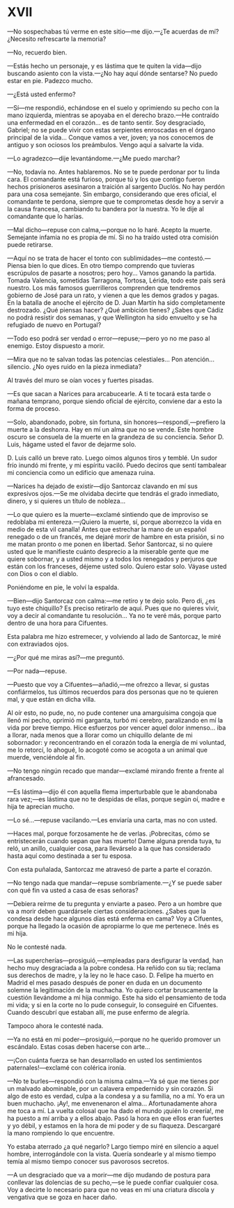 # XVII

—No sospechabas tú verme en este sitio—me dijo.—¿Te acuerdas de mí? ¿Necesito
refrescarte la memoria?

—No, recuerdo bien.

—Estás hecho un personaje, y es lástima que te quiten la vida—dijo buscando
asiento con la vista.—¿No hay aquí dónde sentarse? No puedo estar en pie.
Padezco mucho.

—¿Está usted enfermo?

—Sí—me respondió, echándose en el suelo y oprimiendo su pecho con la mano
izquierda, mientras se apoyaba en el derecho brazo.—He contraído una
enfermedad en el corazón... es de tanto sentir. Soy desgraciado, Gabriel; no se
puede vivir con estas serpientes enroscadas en el órgano principal de la
vida... Conque vamos a ver, joven; ya nos conocemos de antiguo y son ociosos
los preámbulos. Vengo aquí a salvarte la vida.

—Lo agradezco—dije levantándome.—¿Me puedo marchar?

—No, todavía no. Antes hablaremos. No se te puede perdonar por tu linda cara.
El comandante está furioso, porque tú y los que contigo fueron hechos
prisioneros asesinaron a traición al sargento Duclós. No hay perdón para una
cosa semejante. Sin embargo, considerando que eres oficial, el comandante te
perdona, siempre que te comprometas desde hoy a servir a la causa francesa,
cambiando tu bandera por la nuestra. Yo le dije al comandante que lo harías.

—Mal dicho—repuse con calma,—porque no lo haré. Acepto la muerte. Semejante
infamia no es propia de mí. Si no ha traído usted otra comisión puede
retirarse.

—Aquí no se trata de hacer el tonto con sublimidades—me contestó.—Piensa bien
lo que dices. En otro tiempo comprendo que tuvieras escrúpulos de pasarte
a nosotros; pero hoy... Vamos ganando la partida. Tomada Valencia, sometidas
Tarragona, Tortosa, Lérida, todo este país será nuestro. Los más famosos
guerrilleros comprenden que tendremos gobierno de José para un rato, y vienen
a que les demos grados y pagas. En la batalla de anoche el ejército de D. Juan
Martín ha sido completamente destrozado. ¿Qué piensas hacer? ¿Qué ambición
tienes? ¿Sabes que Cádiz no podrá resistir dos semanas, y que Wellington ha
sido envuelto y se ha refugiado de nuevo en Portugal?

—Todo eso podrá ser verdad o error—repuse;—pero yo no me paso al enemigo.
Estoy dispuesto a morir.

—Mira que no te salvan todas las potencias celestiales... Pon atención...
silencio. ¿No oyes ruido en la pieza inmediata?

Al través del muro se oían voces y fuertes pisadas.

—Es que sacan a Narices para arcabucearle. A ti te tocará esta tarde o mañana
temprano, porque siendo oficial de ejército, conviene dar a esto la forma de
proceso.

—Solo, abandonado, pobre, sin fortuna, sin honores—respondí,—prefiero la
muerte a la deshonra. Hay en mí un alma que no se vende. Este hombre oscuro se
consuela de la muerte en la grandeza de su conciencia. Señor D. Luis, hágame
usted el favor de dejarme solo.

D. Luis calló un breve rato. Luego oímos algunos tiros y temblé. Un sudor frío
inundó mi frente, y mi espíritu vaciló. Puedo deciros que sentí tambalear mi
conciencia como un edificio que amenaza ruina.

—Narices ha dejado de existir—dijo Santorcaz clavando en mí sus expresivos
ojos.—Se me olvidaba decirte que tendrás el grado inmediato, dinero, y si
quieres un título de nobleza...

—Lo que quiero es la muerte—exclamé sintiendo que de improviso se redoblaba mi
entereza.—¡Quiero la muerte, sí, porque aborrezco la vida en medio de esta vil
canalla! Antes que estrechar la mano de un español renegado o de un francés, me
dejaré morir de hambre en esta prisión, si no me matan pronto o me ponen en
libertad. Señor Santorcaz, si no quiere usted que le manifieste cuánto
desprecio a la miserable gente que me quiere sobornar, y a usted mismo
y a todos los renegados y perjuros que están con los franceses, déjeme usted
solo. Quiero estar solo. Váyase usted con Dios o con el diablo.

Poniéndome en pie, le volví la espalda.

—Bien—dijo Santorcaz con calma:—me retiro y te dejo solo. Pero di, ¿es tuyo
este chiquillo? Es preciso retirarlo de aquí. Pues que no quieres vivir, voy
a decir al comandante tu resolución... Ya no te veré más, porque parto dentro
de una hora para Cifuentes.

Esta palabra me hizo estremecer, y volviendo al lado de Santorcaz, le miré con
extraviados ojos.

—¿Por qué me miras así?—me preguntó.

—Por nada—repuse.

—Puesto que voy a Cifuentes—añadió,—me ofrezco a llevar, si gustas
confiármelos, tus últimos recuerdos para dos personas que no te quieren mal,
y que están en dicha villa.

Al oír esto, no pude, no, no pude contener una amarguísima congoja que llenó mi
pecho, oprimió mi garganta, turbó mi cerebro, paralizando en mí la vida por
breve tiempo. Hice esfuerzos por vencer aquel dolor inmenso... iba a llorar,
nada menos que a llorar como un chiquillo delante de mi sobornador:
y reconcentrando en el corazón toda la energía de mi voluntad, me lo retorcí,
lo ahogué, lo acogoté como se acogota a un animal que muerde, venciéndole al
fin.

—No tengo ningún recado que mandar—exclamé mirando frente a frente al
afrancesado.

—Es lástima—dijo él con aquella flema imperturbable que le abandonaba rara
vez;—es lástima que no te despidas de ellas, porque según oí, madre e hija te
aprecian mucho.

—Lo sé...—repuse vacilando.—Les enviaría una carta, mas no con usted.

—Haces mal, porque forzosamente he de verlas. ¡Pobrecitas, cómo se
entristecerán cuando sepan que has muerto! Dame alguna prenda tuya, tu reló, un
anillo, cualquier cosa, para llevárselo a la que has considerado hasta aquí
como destinada a ser tu esposa.

Con esta puñalada, Santorcaz me atravesó de parte a parte el corazón.

—No tengo nada que mandar—repuse sombríamente.—¿Y se puede saber con
qué fin va usted a casa de esas señoras?

—Debiera reírme de tu pregunta y enviarte a paseo. Pero a un hombre que va
a morir deben guardársele ciertas consideraciones. ¿Sabes que la condesa desde
hace algunos días está enferma en cama? Voy a Cifuentes, porque ha llegado la
ocasión de apropiarme lo que me pertenece. Inés es mi hija.

No le contesté nada.

—Las supercherías—prosiguió,—empleadas para desfigurar la verdad, han hecho muy
desgraciada a la pobre condesa. Ha reñido con su tía; reclama sus derechos de
madre, y la ley no le hace caso. D. Felipe ha muerto en Madrid el mes pasado
después de poner en duda en un documento solemne la legitimación de la
muchacha. Yo quiero cortar bruscamente la cuestión llevándome a mi hija
conmigo. Este ha sido el pensamiento de toda mi vida; y si en la corte no lo
pude conseguir, lo conseguiré en Cifuentes. Cuando descubrí que estaban allí,
me puse enfermo de alegría.

Tampoco ahora le contesté nada.

—Ya no está en mi poder—prosiguió,—porque no he querido promover un escándalo.
Estas cosas deben hacerse con arte...

—¡Con cuánta fuerza se han desarrollado en usted los sentimientos
paternales!—exclamé con colérica ironía.

—No te burles—respondió con la misma calma.—Ya sé que me tienes por un malvado
abominable, por un calavera empedernido y sin corazón. Si algo de esto es
verdad, culpa a la condesa y a su familia, no a mí. Yo era un buen muchacho.
¡Ay!, me envenenaron el alma... Afortunadamente ahora me toca a mí. La vuelta
colosal que ha dado el mundo ¡quién lo creería!, me ha puesto a mí arriba
y a ellos abajo. Pasó la hora en que ellos eran fuertes y yo débil, y estamos
en la hora de mi poder y de su flaqueza. Descargaré la mano rompiendo lo que
encuentre.

Yo estaba aterrado ¿a qué negarlo? Largo tiempo miré en silencio a aquel
hombre, interrogándole con la vista. Quería sondearle y al mismo tiempo temía
al mismo tiempo conocer sus pavorosos secretos.

—A un desgraciado que va a morir—me dijo mudando de postura para conllevar las
dolencias de su pecho,—se le puede confiar cualquier cosa. Voy a decirte lo
necesario para que no veas en mí una criatura díscola y vengativa que se goza
en hacer daño.

